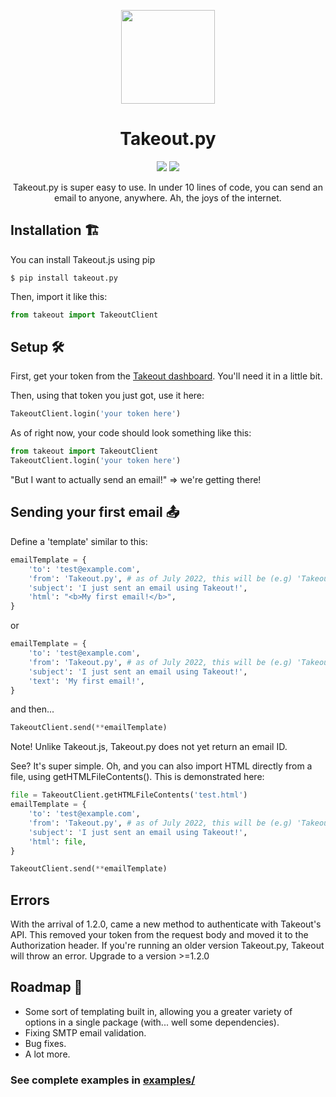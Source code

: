 <p align='center'><img src="https://i.ibb.co/s9kq3V0/takeout.png" height="150px"/></p>
<h1 align='center'>Takeout.py</h1>

<p align='center'>
    <img display="inline-block" src="https://img.shields.io/pypi/v/takeout.py?style=for-the-badge" /> <img display="inline-block" src="https://img.shields.io/badge/Made%20with-Python-green?style=for-the-badge" />
</p>
<p align='center'>Takeout.py is super easy to use. In under 10 lines of code, you can send an email to anyone, anywhere. Ah, the joys of the internet.</p>

## Installation 🏗
You can install Takeout.js using pip
```shell
$ pip install takeout.py
```

Then, import it like this:
```py
from takeout import TakeoutClient
```

## Setup 🛠
First, get your token from the [Takeout dashboard](https://takeout.bysourfruit.com/dashboard). You'll need it in a little bit.

Then, using that token you just got, use it here: 
```py
TakeoutClient.login('your token here')
```

As of right now, your code should look something like this:
```py
from takeout import TakeoutClient
TakeoutClient.login('your token here')
```

"But I want to actually send an email!" => we're getting there!  

## Sending your first email 📤

Define a 'template' similar to this: 
```py
emailTemplate = {
    'to': 'test@example.com',
    'from': 'Takeout.py', # as of July 2022, this will be (e.g) 'Takeout.js via Takeout' for free users
    'subject': 'I just sent an email using Takeout!',
    'html': "<b>My first email!</b>",
}
```
or
```py
emailTemplate = {
    'to': 'test@example.com',
    'from': 'Takeout.py', # as of July 2022, this will be (e.g) 'Takeout.py via Takeout' for free users
    'subject': 'I just sent an email using Takeout!',
    'text': 'My first email!',
}
```
and then... 
```py
TakeoutClient.send(**emailTemplate)
```
Note! Unlike Takeout.js, Takeout.py does not yet return an email ID.

See? It's super simple. Oh, and you can also import HTML directly from a file, using getHTMLFileContents(). 
This is demonstrated here: 
```py
file = TakeoutClient.getHTMLFileContents('test.html')
emailTemplate = {
    'to': 'test@example.com',
    'from': 'Takeout.py', # as of July 2022, this will be (e.g) 'Takeout.js via Takeout' for free users
    'subject': 'I just sent an email using Takeout!',
    'html': file,
}

TakeoutClient.send(**emailTemplate)
```
## Errors
With the arrival of 1.2.0, came a new method to authenticate with Takeout's API. This removed your token from the request body and moved it to the Authorization header. If you're running an older version Takeout.py, Takeout will throw an error. Upgrade to a version >=1.2.0

## Roadmap 🚦
- Some sort of templating built in, allowing you a greater variety of options in a single package (with... well some dependencies). 
- Fixing SMTP email validation.
- Bug fixes.
- A lot more.

### See complete examples in [examples/](https://github.com/s0urfruit/takeout.py/tree/main/examples)